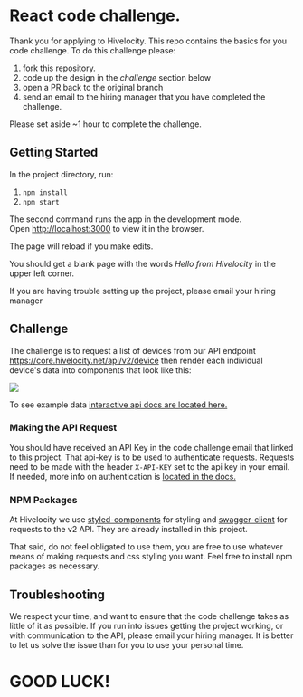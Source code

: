 # React code challenge.

Thank you for applying to Hivelocity.  This repo contains the basics for you code challenge. To do this challenge please:
 
1. fork this repository.
2. code up the design in the *challenge* section below
3. open a PR back to the original branch
4. send an email to the hiring manager that you have completed the challenge.

Please set aside ~1 hour to complete the challenge.

## Getting Started

In the project directory, run:

1. `npm install`
2. `npm start`

The second command runs the app in the development mode.<br />
Open [http://localhost:3000](http://localhost:3000) to view it in the browser.

The page will reload if you make edits.<br />

You should get a blank page with the words *Hello from Hivelocity* in the upper left corner.

If you are having trouble setting up the project, please email your hiring manager

## Challenge
The challenge is to request a list of devices from our API endpoint https://core.hivelocity.net/api/v2/device then render each individual device's data into components that look like this:

<img src="example.png"/>

To see example data [interactive api docs are located here.](https://api-docs.hivelocity.net/openapi)

### Making the API Request

You should have received an API Key in the code challenge email that linked to this project.  That api-key is to be used to authenticate requests. Requests need to be made with the header `X-API-KEY` set to the api key in your email. If needed, more info on authentication is [located in the docs.](https://api-docs.hivelocity.net/authentication)

### NPM Packages

At Hivelocity we use [styled-components](https://www.npmjs.com/package/styled-components) for styling and [swagger-client](https://www.npmjs.com/package/swagger-client) for requests to the v2 API. They are already installed in this project.<br />

That said, do not feel obligated to use them, you are free to use whatever means of making requests and css styling you want. Feel free to install npm packages as necessary.

## Troubleshooting

We respect your time, and want to ensure that the code challenge takes as little of it as possible.  If you run into issues getting the project working, or with communication to the API, please email your hiring manager.  It is better to let us solve the issue than for you to use your personal time. 

# GOOD LUCK!
